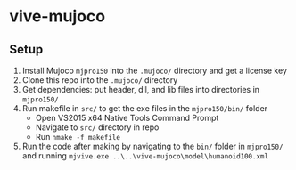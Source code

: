 # vive-mujoco

## Setup

1. Install Mujoco `mjpro150` into the `.mujoco/` directory and get a license key
2. Clone this repo into the `.mujoco/` directory
3. Get dependencies: put header, dll, and lib files into directories in `mjpro150/`
4. Run makefile in `src/` to get the exe files in the `mjpro150/bin/` folder
    * Open VS2015 x64 Native Tools Command Prompt
    * Navigate to `src/` directory in repo
    * Run `nmake -f makefile`
5. Run the code after making by navigating to the `bin/` folder in `mjpro150/` and running `mjvive.exe ..\..\vive-mujoco\model\humanoid100.xml`
